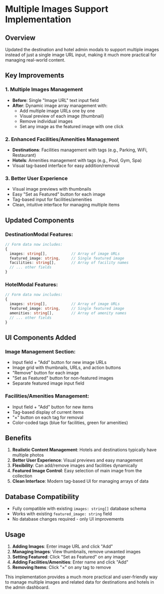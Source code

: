 # Multiple Images Support Implementation

## Overview
Updated the destination and hotel admin modals to support multiple images instead of just a single image URL input, making it much more practical for managing real-world content.

## Key Improvements

### 1. Multiple Images Management
- **Before**: Single "Image URL" text input field
- **After**: Dynamic image array management with:
  - Add multiple image URLs one by one
  - Visual preview of each image (thumbnail)
  - Remove individual images
  - Set any image as the featured image with one click

### 2. Enhanced Facilities/Amenities Management
- **Destinations**: Facilities management with tags (e.g., Parking, WiFi, Restaurant)
- **Hotels**: Amenities management with tags (e.g., Pool, Gym, Spa)
- Visual tag-based interface for easy addition/removal

### 3. Better User Experience
- Visual image previews with thumbnails
- Easy "Set as Featured" button for each image
- Tag-based input for facilities/amenities
- Clean, intuitive interface for managing multiple items

## Updated Components

### DestinationModal Features:
```typescript
// Form data now includes:
{
  images: string[],           // Array of image URLs
  featured_image: string,     // Single featured image
  facilities: string[],       // Array of facility names
  // ... other fields
}
```

### HotelModal Features:
```typescript
// Form data now includes:
{
  images: string[],           // Array of image URLs  
  featured_image: string,     // Single featured image
  amenities: string[],        // Array of amenity names
  // ... other fields
}
```

## UI Components Added

### Image Management Section:
- Input field + "Add" button for new image URLs
- Image grid with thumbnails, URLs, and action buttons
- "Remove" button for each image
- "Set as Featured" button for non-featured images
- Separate featured image input field

### Facilities/Amenities Management:
- Input field + "Add" button for new items
- Tag-based display of current items
- "×" button on each tag for removal
- Color-coded tags (blue for facilities, green for amenities)

## Benefits

1. **Realistic Content Management**: Hotels and destinations typically have multiple photos
2. **Better User Experience**: Visual previews and easy management
3. **Flexibility**: Can add/remove images and facilities dynamically
4. **Featured Image Control**: Easy selection of main image from the collection
5. **Clean Interface**: Modern tag-based UI for managing arrays of data

## Database Compatibility
- Fully compatible with existing `images: string[]` database schema
- Works with existing `featured_image: string` field
- No database changes required - only UI improvements

## Usage
1. **Adding Images**: Enter image URL and click "Add"
2. **Managing Images**: View thumbnails, remove unwanted images
3. **Setting Featured**: Click "Set as Featured" on any image
4. **Adding Facilities/Amenities**: Enter name and click "Add"
5. **Removing Items**: Click "×" on any tag to remove

This implementation provides a much more practical and user-friendly way to manage multiple images and related data for destinations and hotels in the admin dashboard.
